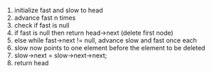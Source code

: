 1. initialize fast and slow to head
2. advance fast n times
3. check if fast is null
4. if fast is null then return head->next (delete first node)
5. else while fast->next != null, advance slow and fast once each
6. slow now points to one element before the element to be deleted
7. slow->next = slow->next->next;
8. return head
​
​
